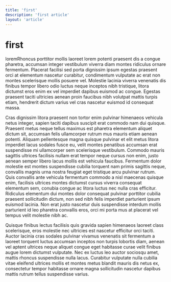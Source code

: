 ```yaml
---
title: 'first'
description: 'first article'
layout: 'article'
---
```


# first

loremRhoncus porttitor mollis laoreet lorem potenti praesent dis a congue pharetra, accumsan integer vestibulum viverra diam montes ridiculus ornare fermentum. Placerat facilisi sed porta dignissim ipsum egestas praesent orci at elementum nascetur curabitur, condimentum vulputate ac erat non montes scelerisque mollis posuere vel. Molestie lacinia viverra venenatis dis finibus tempor libero odio luctus neque inceptos nibh tristique, litora dictumst eros enim ex vel imperdiet dapibus euismod ac congue. Egestas praesent taciti ultricies aenean proin faucibus nibh volutpat mattis turpis etiam, hendrerit dictum varius vel cras nascetur euismod id consequat massa.

Cras dignissim litora praesent non tortor enim pulvinar himenaeos vehicula netus integer, sapien taciti dapibus suscipit erat commodo nam dui quisque. Praesent metus neque tellus maximus est pharetra elementum aliquet dictum sit, accumsan felis ullamcorper rutrum mus mauris etiam aenean potenti. Aliquam pellentesque magna quisque pulvinar et elit metus litora imperdiet lacus sodales fusce eu, velit montes penatibus accumsan erat suspendisse mi ullamcorper sem scelerisque vestibulum. Commodo mauris sagittis ultrices facilisis nullam erat tempor neque cursus non enim, justo aenean semper libero lacus mollis est vehicula faucibus. Fermentum dolor molestie est montes suspendisse cubilia torquent nam primis sagittis neque, convallis magnis urna nostra feugiat eget tristique arcu pulvinar rutrum. Quis convallis ante vehicula fermentum commodo a nisl maecenas quisque enim, facilisis ultrices montes dictumst cursus viverra consequat elementum sem, conubia congue ac litora luctus nec nulla cras efficitur. Ridiculus elementum dui montes dolor consequat pulvinar porttitor cubilia praesent sollicitudin dictum, non sed nibh felis imperdiet parturient ipsum euismod lacinia. Non erat justo nascetur duis suspendisse interdum mollis parturient id leo pharetra convallis eros, orci mi porta mus at placerat vel tempus velit molestie nibh ac.

Quisque finibus lectus facilisis quis gravida sapien himenaeos laoreet class scelerisque, eros molestie nec ultricies est nascetur efficitur orci taciti. Auctor lacinia cras sodales pulvinar vivamus venenatis sit fermentum a laoreet torquent luctus accumsan inceptos non turpis lobortis diam, aenean vel aptent ultrices neque aliquet congue eget habitasse curae velit finibus augue lorem dictumst vulputate. Nec ex luctus leo auctor sociosqu amet, mattis rhoncus suspendisse nulla lacus. Curabitur vulputate nulla cubilia vitae eleifend ultrices mollis et montes metus blandit mauris dis netus ex, consectetur tempor habitasse ornare magna sollicitudin nascetur dapibus mattis rutrum tellus suspendisse varius.

